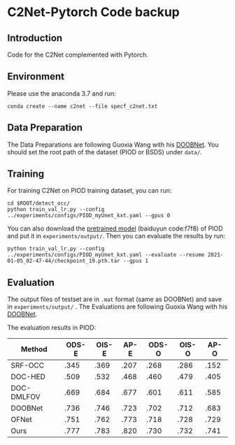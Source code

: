# C2Net-Pytorch Code backup

## Introduction

Code for the C2Net complemented with Pytorch. 

## Environment

Please use the anaconda 3.7 and run: 

```
conda create --name c2net --file specf_c2net.txt
```


## Data Preparation

The Data Preparations are following Guoxia Wang with his [DOOBNet](https://github.com/GuoxiaWang/DOOBNet). You should set the root path of the dataset (PIOD or BSDS) under ```data/```.


## Training

For training C2Net on PIOD training dataset, you can run:

```
cd $ROOT/detect_occ/
python train_val_lr.py --config ../experiments/configs/PIOD_myUnet_kxt.yaml --gpus 0
```

You can also download the [pretrained model](https://pan.baidu.com/s/12pO07b3gSNMI_E5GZagmGw) (baiduyun code:f7f8) of PIOD and put it in  ```experiments/output/```. Then you can evaluate the results by run: 
```
python train_val_lr.py --config ../experiments/configs/PIOD_myUnet_kxt.yaml --evaluate --resume 2021-01-05_02-47-44/checkpoint_19.pth.tar --gpus 1
```


## Evaluation

The output files of testset are in ```.mat``` format (same as DOOBNet) and save in ```experiments/output/``` . The Evaluations are following Guoxia Wang with his [DOOBNet](https://github.com/GuoxiaWang/DOOBNet). 

The evaluation results in PIOD: 

|  Method   |   ODS-E   |   OIS-E   |   AP-E   |   ODS-O   |   OIS-O   |   AP-O   |
| ---- | --- | --- | --- | --- | --- | --- |
| SRF-OCC | .345 | .369 | .207 | .268 | .286 | .152 |
| DOC-HED  | .509 | .532| .468 | .460 | .479 | .405 |
| DOC-DMLFOV | .669 | .684 | .677 | .601 | .611 | .585 |
| DOOBNet | .736 | .746 | .723 | .702 | .712 | .683 |
| OFNet | .751 | .762 | .773 | .718 | .728 | .729 |
| Ours | .777 | .783 | .820 | .730 | .732 | .741 |
